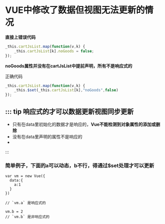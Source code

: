 # VUE中修改了数据但视图无法更新的情况

**直接上错误代码**

```js
_this.cartJsList.map(function(v,k) {
	_this.cartJsList[k].noGoods = false;
});
```

**noGoods属性并没有在cartJsList中提前声明，所有不是响应式的**

正确代码

```js
_this.cartJsList.map(function(v,k) {
	_this.$set(_this.cartJsList[k],"noGoods",false)
});
```



## ::: tip 响应式的才可以数据更新视图同步更新

- 只有在data里初始化的数据才是响应的，**Vue不能检测到对象属性的添加或删除**
- 没有在data里声明的属性不是响应的
- 

:::

### 简单例子，下面的a可以动态，b不行，得通过$set处理才可以更新

```
var vm = new Vue({
  data:{
    a:1
  }
})

// `vm.a` 是响应式的

vm.b = 2
// `vm.b` 是非响应式的
```

